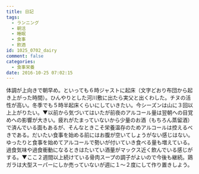 ```yaml
---
title: 日記
tags:
  - ランニング
  - 朝活
  - 睡眠
  - 食事
  - 飲酒
id: 1025_0702_dairy
comment: false
categories:
  - 食事栄養
date: 2016-10-25 07:02:15
---
```


体調が上向きで朝早め。といっても６時ジャストに起床（文字どおり布団から起き上がった時間）。ひんやりとした河川敷に出たら実父と出くわした。チヌの活性が高い。冬季でも５時半起床くらいにしていきたい。今シーズンは山に３回以上上がりたい。▼以前から気づいてはいたが前夜のアルコール量は翌朝への目覚めへの影響が大きい。疲れがたまっていないから少量のお酒（もちろん蒸留酒）で済んでいる面もあるが、そんなときこそ栄養温存のためアルコールは控えるべきである。だいたい食事を始める前にはお腹が空いてしょうがない感じはない。ゆったりと食事を始めてアルコールで勢いが付いていき食べる量も増えている。過食気味や過食衝動になるときはたいてい酒量がマックス近く飲んでいる感じがする。▼ここ２週間以上続けている骨肉スープの調子がよいので今後も継続。鶏ガラは大型スーパーにしか売っていないが週に１〜２度にして作り置きしよう。